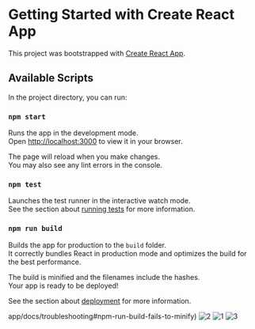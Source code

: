 # Getting Started with Create React App

This project was bootstrapped with [Create React App](https://github.com/facebook/create-react-app).

## Available Scripts

In the project directory, you can run:

### `npm start`

Runs the app in the development mode.\
Open [http://localhost:3000](http://localhost:3000) to view it in your browser.

The page will reload when you make changes.\
You may also see any lint errors in the console.

### `npm test`

Launches the test runner in the interactive watch mode.\
See the section about [running tests](https://facebook.github.io/create-react-app/docs/running-tests) for more information.

### `npm run build`

Builds the app for production to the `build` folder.\
It correctly bundles React in production mode and optimizes the build for the best performance.

The build is minified and the filenames include the hashes.\
Your app is ready to be deployed!

See the section about [deployment](https://facebook.github.io/create-react-app/docs/deployment) for more information.

app/docs/troubleshooting#npm-run-build-fails-to-minify)
![2](https://github.com/21ita28/regform/assets/139788764/1b14af69-d13a-4e63-97e7-a29165359799)
![1](https://github.com/21ita28/regform/assets/139788764/34347f26-0ad6-41a9-81ff-652b977639fc)
![3](https://github.com/21ita28/regform/assets/139788764/99560f14-d62f-431e-ae48-ebda93ba56e3)
